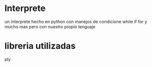 # Interprete
un interprete hecho en python con manejos de condicione while if for y mucho mas pero con nuestro propio lenguaje
# libreria utilizadas
ply
